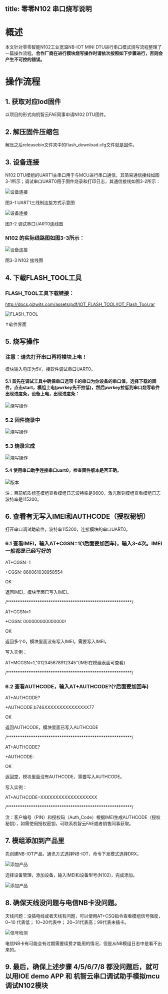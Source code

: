title: 零零N102 串口烧写说明
---
# 概述

本文针对零零智能N102工业宽温NB-IOT MINI DTU进行串口模式烧写流程整理了一篇操作流程。**合作厂商在进行模块烧写操作时请依次按照如下步骤进行，否则会产生不可控的错误。**

# 操作流程

## 1. 获取对应lod固件

以项目的形式向机智云FAE同事申请N102 DTU固件。

## 2. 解压固件压缩包

解压之后releasebin文件夹中的flash_download.cfg文件就是固件。

## 3. 设备连接

N102 DTU模组的UART1主串口用于与MCU进行串口通信，其简易通信接线如图3-1所示；调试串口UART0用于固件烧录和打印日志，其通信接线如图3-2所示：

![设备连接](/assets/zh-cn/deviceDev/debug/N102_DTU/N102programming_1.png)

图3-1  UART1三线制连接方式示意图

![设备连接](/assets/zh-cn/deviceDev/debug/N102_DTU/N102programming_2.png)

图3-2  调试串口UART0连线图

### N102 的实际线路图如图3-3所示：

![设备连接](/assets/zh-cn/deviceDev/debug/N102_DTU/N102programming_3.png)

图3-3  N102 接线图

## 4. 下载FLASH_TOOL工具

### FLASH_TOOL工具下载链接：

http://docs.gizwits.com/assets/pdf/IOT_FLASH_TOOL/IOT_Flash_Tool.rar

![FLASH_TOOL](/assets/zh-cn/deviceDev/debug/N102_DTU/N102programming_4.png)

↑软件界面

## 5. 烧写操作

### 注意：请先打开串口再将模块上电！ 

模块输入电压为5V，接软件调试串口UART0。

#### 5.1 首先在调试工具中确保串口选项卡的串口为你设备的串口值，选择下载的固件，点击start，模组上电(pwrkey先不拉低)，然后pwrkey拉低到串口烧写软件出现进度条，设备上电，出现进度条：

![烧写操作](/assets/zh-cn/deviceDev/debug/N102_DTU/N102programming_5.png)

### 5.2 固件烧录中

![烧写操作](/assets/zh-cn/deviceDev/debug/N102_DTU/N102programming_6.png)

### 5.3 烧录完成

![烧写操作](/assets/zh-cn/deviceDev/debug/N102_DTU/N102programming_7.png)

#### 5.4 使用串口助手连接串口uart0，检查固件版本是否正确。

![版本](/assets/zh-cn/deviceDev/debug/N102_DTU/N102programming_8.png)

注：目前纸质标签模组查看模组日志波特率是9600，激光雕刻模组查看模组日志波特率是115200。

## 6. 查看有无写入IMEI和AUTHCODE（授权秘钥）

打开串口调试助软件，波特率115200，连接模块的串口UART0。

### 6.1 查看IMEI，输入AT+CGSN=1(1后面要加回车)，输入3-4次。IMEI一般都是已经写好的

AT+CGSN=1

+CGSN: 866061038958554

OK

返回IMEI，模块里面已写入IMEI。

/*********************************************************/

AT+CGSN=1

+CGSN: 000000000000000!

OK

返回多个0，模块里面没有写入IMEI，需要写入IMEI。

写入实例：

AT*MCGSN=1,"012345678912345"(IMEI在模组表面可查看)

/*********************************************************/

### 6.2 查看AUTHCODE，输入AT+AUTHCODE?(?后面要加回车)

AT+AUTHCODE?

+AUTHCODE:b746XXXXXXXXXXXXXXX77

OK

返回AUTHCODE，模块里面已写入AUTHCODE

/*********************************************************/

AT+AUTHCODE?

+AUTHCODE:

OK

返回空，模块里面没有AUTHCODE，需要写入AUTHCODE。

写入实例：

AT+AUTHCODE=XXXXXXXXXXXXXXXXXXX

/*********************************************************/

注：客户编号（PIN）和授权码（Auth_Code）根据IMEI生成AUTHCODE（授权秘钥），如需使用授权密钥，可联系机智云FAE或者销售同事获取。

## 7. 模组添加到产品里

先创建NB-IOT产品，通讯方式选择NB-IOT，命令下发模式选择DRX。

![添加产品](/assets/zh-cn/deviceDev/debug/N102_DTU/N102programming_9.png)

选择设备管理，添加设备，输入IMEI和设备型号(N102)，完成添加。

![添加产品](/assets/zh-cn/deviceDev/debug/N102_DTU/N102programming_10.png)

## 8. 确保天线没问题与电信NB卡没问题。

天线问题：没插电线或者天线有问题，可以使用AT+CSQ指令查看模组信号强度，0~10 代表低； 10~20代表中； 20~31代表高；99代表未插卡。

![信号检测](/assets/zh-cn/deviceDev/debug/N102_DTU/N102programming_11.png)

电信NB卡有可能会有过期需要续费才能用的情况，但是从NB模组日志中是看不出来的。

## 9. 最后，确保上述步骤 4/5/6/7/8 都没问题后，就可以用IOE demo APP 和 机智云串口调试助手模拟mcu调试N102模块

